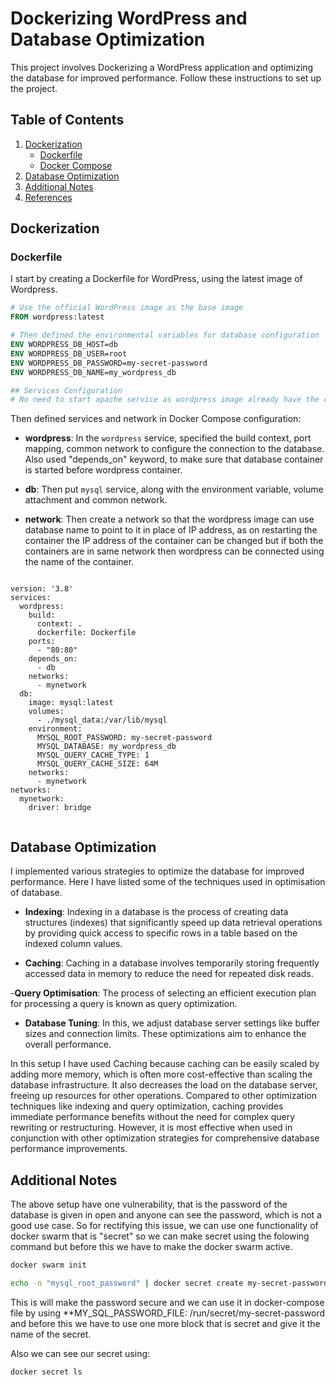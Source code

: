 # Dockerizing WordPress and Database Optimization

This project involves Dockerizing a WordPress application and optimizing the database for improved performance. Follow these instructions to set up the project.

## Table of Contents
1. [Dockerization](#dockerization)
    - [Dockerfile](#dockerfile)
    - [Docker Compose](#docker-compose)
2. [Database Optimization](#database-optimization)
3. [Additional Notes](#additional-notes)
4. [References](#references)

## Dockerization

### Dockerfile

I start by creating a Dockerfile for WordPress, using the latest image of Wordpress.

```Dockerfile
# Use the official WordPress image as the base image
FROM wordpress:latest

# Then defined the environmental variables for database configuration
ENV WORDPRESS_DB_HOST=db
ENV WORDPRESS_DB_USER=root
ENV WORDPRESS_DB_PASSWORD=my-secret-password
ENV WORDPRESS_DB_NAME=my_wordpress_db

## Services Configuration
# No need to start apache service as wordpress image already have the configuration for this function.

```

Then defined services and network in Docker Compose configuration:

- **wordpress**: In the `wordpress` service, specified the build context, port mapping, common network to configure the connection to the database. Also used "depends_on" keyword, to make sure that database container is started before wordpress container.

- **db**: Then put `mysql` service, along with the environment variable, volume attachment and common network.

- **network**: Then create a network so that the wordpress image can use database name to point to it in place of IP address, as on restarting the container the IP address of the container can be changed but if both the containers are in same network then wordpress can be connected using the name of the container.

```

version: '3.8'
services:
  wordpress:
    build:
      context: .
      dockerfile: Dockerfile
    ports:
      - "80:80"
    depends_on:
      - db
    networks:
      - mynetwork
  db:  
    image: mysql:latest
    volumes:
      - ./mysql_data:/var/lib/mysql
    environment:
      MYSQL_ROOT_PASSWORD: my-secret-password
      MYSQL_DATABASE: my_wordpress_db
      MYSQL_QUERY_CACHE_TYPE: 1
      MYSQL_QUERY_CACHE_SIZE: 64M
    networks:
      - mynetwork
networks:
  mynetwork:
    driver: bridge


```


## Database Optimization

I implemented various strategies to optimize the database for improved performance. Here I have listed some of the techniques used in optimisation of database.

- **Indexing**: Indexing in a database is the process of creating data structures (indexes) that significantly speed up data retrieval operations by providing quick access to specific rows in a table based on the indexed column values.

- **Caching**: Caching in a database involves temporarily storing frequently accessed data in memory to reduce the need for repeated disk reads.

-**Query Optimisation**: The process of selecting an efficient execution plan for processing a query is known as query optimization.

- **Database Tuning**: In this, we adjust database server settings like buffer sizes and connection limits. These optimizations aim to enhance the overall performance.

In this setup I have used Caching because caching can be easily scaled by adding more memory, which is often more cost-effective than scaling the database infrastructure. It also decreases the load on the database server, freeing up resources for other operations.
Compared to other optimization techniques like indexing and query optimization, caching provides immediate performance benefits without the need for complex query rewriting or restructuring. However, it is most effective when used in conjunction with other optimization strategies for comprehensive database performance improvements.



## Additional Notes

The above setup have one vulnerability, that is the password of the database is given in open and anyone can see the password, which is not a good use case.
So for rectifying this issue, we can use one functionality of docker swarm that is "secret" so we can make secret using the folowing command but before this we have to make the docker swarm active.

```bash
docker swarm init
```

```bash
echo -n "mysql_root_password" | docker secret create my-secret-password -
```

This is will make the password secure and we can use it in docker-compose file by using **MY_SQL_PASSWORD_FILE: /run/secret/my-secret-password and before this we have to use one more block that is secret and give it the name of the secret.

Also we can see our secret using:

```bash
docker secret ls
```
